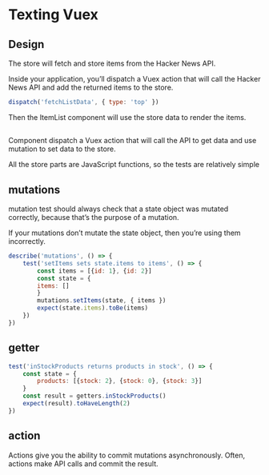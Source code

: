 # Texting Vuex

## Design
The store will fetch and store items from the Hacker News API. 

Inside your application, you’ll dispatch a Vuex action that will call the Hacker News API and add the
returned items to the store. 
```js
dispatch('fetchListData', { type: 'top' })
```
Then the ItemList component will use the store data to render the items.


## 
Component dispatch a Vuex action that will call the API to get data and
use mutation to set data to the store. 

All the store parts are JavaScript functions, so the tests are relatively simple

## mutations
mutation test should always check that a state object was mutated correctly, because that’s the purpose of a mutation.

If your mutations don’t mutate the
state object, then you’re using them incorrectly.

```js
describe('mutations', () => {
    test('setItems sets state.items to items', () => {
        const items = [{id: 1}, {id: 2}]
        const state = {
        items: []
        }
        mutations.setItems(state, { items })
        expect(state.items).toBe(items)
    })
})
```

## getter
```js
test('inStockProducts returns products in stock', () => {
    const state = {
        products: [{stock: 2}, {stock: 0}, {stock: 3}]
    }
    const result = getters.inStockProducts()
    expect(result).toHaveLength(2)
})
```

## action
Actions give you the ability to commit mutations asynchronously. Often, actions
make API calls and commit the result.